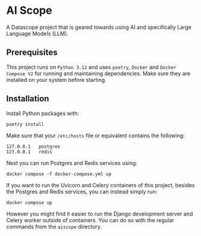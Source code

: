 AI Scope
========

A Datascope project that is geared towards using AI and specifically Large Language Models (LLM).


Prerequisites
-------------

This project runs on ``Python 3.12`` and uses ``poetry``, ``Docker`` and ``Docker Compose V2`` for 
running and maintaining dependencies.
Make sure they are installed on your system before starting.


Installation
------------

Install Python packages with:

```
poetry install
```

Make sure that your ``/etc/hosts`` file or equivalent contains the following:

```
127.0.0.1	postgres
127.0.0.1   redis
```

Next you can run Postgres and Redis services using:

```
docker compose -f docker-compose.yml up
```

If you want to run the Uvicorn and Celery containers of this project, besides the Postgres and Redis services, 
you can instead simply run:

```
docker compose up
```

However you might find it easier to run the Django development server and Celery worker outside of containers.
You can do so with the regular commands from the ``aiscope`` directory. 
